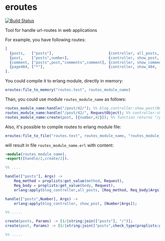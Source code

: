 eroutes
======

[![Build Status](https://travis-ci.org/koluch/eroutes.png?branch=master)](https://travis-ci.org/koluch/eroutes)

Tool for handle url-routes in web applications

For example, you have following routes:
```erlang
[
  {posts,   ["posts"],                         {controller, all_posts, [req_method,req_body]}},
  {post,    ["posts",number],                  {controller, show_post, [number]}},
  {comment, ["posts",post,"comments",comment], {controller, show_comment, [post,comment]}},
  {page404, ["*"],                             {controller, show_404, []}}
].
```

You could compile it to erlang module, directly in memory:
```erlang
eroutes:file_to_memory("routes.test", routes_module_name)
```

Than, you could use module ```routes_module_name``` as follows:

```erlang
routes_module_name:handle("/post/42/"); %% blog_controller:show_post(Number) would been called
routes_module_name:handle("/post/42/", RequestObject); %% controller:show_post(Number, RequestObject) would been called
routes_module_name:create(post, [{number,42}]); %% function returns "/posts/42"
```

Also, it's possible to compile routes to erlang module file:
```erlang
eroutes:file_to_file("routes.test", routes_module_name, "routes_module_name.erl")
```

will result in file ```routes_module_name.erl``` with content:

```erlang
-module(routes_module_name).
-export([handle/2,create/2]).

%% ....

handle(["posts"], Args) -> 
    Req_method = proplists:get_value(method, Request),
    Req_body = proplists:get_value(body, Request),
    erlang:apply(blog_controller,all_posts, [Req_method, Req_body|Args]);

handle(["posts",Number], Args) -> 
    erlang:apply(blog_controller, show_post, [Number|Args]);

%% ..... 

create(posts, Params) -> [$/|string:join(["posts"], "/")];
create(post, Params) -> [$/|string:join(["posts",check_type(proplists:get_value(number,Params))], "/")];

%% .....
```
